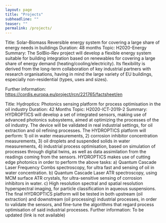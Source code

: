 ```yaml
---
layout: page
title: "Projects"
subheadline: ""
teaser: ""
permalink: /projects/
---
```


Title: Solar-Biomass Reversible energy system for covering a large share of energy needs in buildings
Duration: 48 months
Topic: H2020-Energy
Summary: The SolBio-Rev project will develop a flexible energy system suitable for building integration based on renewables for covering a large share of energy demand (heating/cooling/electricity). Its flexibility is derived from the long-term collaboration of key industrial partners with research organisations, having in mind the large variety of EU buildings, especially non-residential (types, uses and sizes). 


Further information: https://cordis.europa.eu/project/rcn/221765/factsheet/en


Title: Hydroptics: Photonics sensing platform for process optimisation in the oil industry
Duration: 42 Months
Topic: H2020-ICT-2019-2
Summary: HYDROPTICS will develop a set of integrated sensors, making use of advanced photonics subsystems, aimed at optimizing the processes of the oil industry. The device will be validated in real industrial settings, for oil extraction and oil refining processes. The HYDROPTICS platform will perform: 1) oil in water measurements, 2) corrosion inhibitor concentration measurements, 3) oil droplets and suspended solids in water measurements, 4) industrial process optimisation, based on simulation of processes through digital twins, as well as data assimilation from the readings coming from the sensors. HYDROPTICS makes use of cutting edge photonics in order to perform the above tasks: a) Quantum Cascade Laser Frequency Combs spectroscopy, for ultra fast and sensing of oil in water concentration. b) Quantum Cascade Laser ATR spectroscopy, using MCM surface ATR crystals, for ultra-sensitive sensing of corrosion inhibitors in water. c) High resolution spectral and spatial resolution hyperspectral imaging, for particle classification in aqueous suspensions. The final HYDROPTICS platform will be tested in both upstream (oil extraction) and downstream (oil processing) industrial processes, in order to validate the sensors, and fine-tune the algorithms that regard process optimisation of said industrial processes.
Further information: To be updated (link is not available)    
